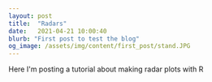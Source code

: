 ```yaml
---
layout: post
title:  "Radars"
date:   2021-04-21 10:00:40
blurb: "First post to test the blog"
og_image: /assets/img/content/first_post/stand.JPG
---
```

Here I'm posting a tutorial about making radar plots with R

